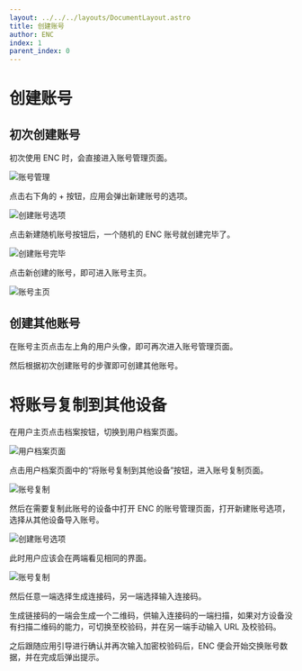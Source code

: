 ```yaml
---
layout: ../../../layouts/DocumentLayout.astro
title: 创建账号
author: ENC
index: 1
parent_index: 0
---
```


<style>
  img {
    max-height: 420px;
    object-fit: contain;
  }
</style>

# 创建账号

## 初次创建账号

初次使用 ENC 时，会直接进入账号管理页面。

![账号管理](./account_collection.png)

点击右下角的 + 按钮，应用会弹出新建账号的选项。

![创建账号选项](./create_account.png)

点击新建随机账号按钮后，一个随机的 ENC 账号就创建完毕了。

![创建账号完毕](./already_create_account.png)

点击新创建的账号，即可进入账号主页。

![账号主页](./scope_page.png)

## 创建其他账号

在账号主页点击左上角的用户头像，即可再次进入账号管理页面。

然后根据初次创建账号的步骤即可创建其他账号。

# 将账号复制到其他设备

在用户主页点击档案按钮，切换到用户档案页面。

![用户档案页面](./profile_page.png)

点击用户档案页面中的“将账号复制到其他设备”按钮，进入账号复制页面。

![账号复制](./account_replica.png)

然后在需要复制此账号的设备中打开 ENC 的账号管理页面，打开新建账号选项，选择从其他设备导入账号。

![创建账号选项](./create_account.png)

此时用户应该会在两端看见相同的界面。

![账号复制](./account_replica.png)

然后任意一端选择生成连接码，另一端选择输入连接码。

生成链接码的一端会生成一个二维码，供输入连接码的一端扫描，如果对方设备没有扫描二维码的能力，可切换至校验码，并在另一端手动输入 URL 及校验码。

之后跟随应用引导进行确认并再次输入加密校验码后，ENC 便会开始交换账号数据，并在完成后弹出提示。
